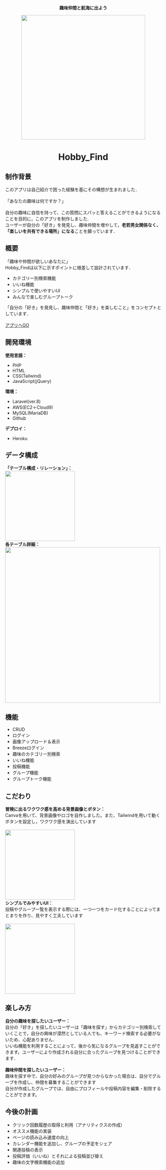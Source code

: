 
<p align="center"><b>趣味仲間と航海に出よう</b></p>

<p align="center"><a href="https://stark-journey-71646.herokuapp.com" target="_blank"><img src="https://stark-journey-71646.herokuapp.com/img/c5caaa1a.png" width="400"></a></p>
<h1 align="center">Hobby_Find</h1>

##  制作背景
このアプリは自己紹介で困った経験を基にその構想が生まれました．<br><br>
「あなたの趣味は何ですか？」<br><br>
自分の趣味に自信を持って、この質問にスパッと答えることができるようになることを目的に，このアプリを制作しました.<br>
ユーザーが自分の「好き」を発見し、趣味仲間を増やして，<b>老若男女関係なく、「楽しいを共有できる場所」になる</b>ことを願っています．

##  概要
「趣味や仲間が欲しいあなたに」<br>
Hobby_Findは以下に示すポイントに根差して設計されています．
- カテゴリー別検索機能
- いいね機能
- シンプルで使いやすいUI
- みんなで楽しむグループトーク

「自分の「好き」を発見し、趣味仲間と「好き」を楽しむこと」をコンセプトとしています．<br><br>
<a href="https://hobbyfind-e3283a7fee5e.herokuapp.com/" target="_blank">アプリへGO</a>

##  開発環境
<b>使用言語：</b><br>
- PHP
- HTML
- CSS(Tailwind)
- JavaScript(jQuery)

<b>環境：</b><br>
- Laravel(ver.8)
- AWS(EC2＋Cloud9)
- MySQL(MariaDB)
- Github

<b>デプロイ：</b><br>
- Heroku

##  データ構成
<b>「テーブル構成・リレーション」：</b><br>
<img src="https://res.cloudinary.com/dpbph7hyn/image/upload/v1694143995/%E3%82%B9%E3%82%AF%E3%83%AA%E3%83%BC%E3%83%B3%E3%82%B7%E3%83%A7%E3%83%83%E3%83%88_228_rxzulk.png" width="225">
<br><b>各テーブル詳細：</b><br>
<img src="https://res.cloudinary.com/dpbph7hyn/image/upload/v1694144761/%E3%82%B9%E3%82%AF%E3%83%AA%E3%83%BC%E3%83%B3%E3%82%B7%E3%83%A7%E3%83%83%E3%83%88_236_pg7ae4.png" width="500">

##  機能
- CRUD
- ログイン
- 画像アップロード＆表示
- Breezeログイン
- 趣味のカテゴリー別検索
- いいね機能
- 投稿機能
- グループ機能
- グループトーク機能

##  こだわり
<b>冒険に出るワクワク感を高める背景画像とボタン：</b><br>
Canvaを用いて、背景画像やロゴを自作しました。また、Tailwindを用いて動くボタンを設定し，ワクワク感を演出しています<br><br>
<img src="https://res.cloudinary.com/dpbph7hyn/image/upload/v1694142040/%E3%82%B9%E3%82%AF%E3%83%AA%E3%83%BC%E3%83%B3%E3%82%B7%E3%83%A7%E3%83%83%E3%83%88_226_fqyxtb.png" width="225"><br>
<b>シンプルでみやすいUI：</b><br>
投稿やグループ一覧を表示する際には、一つ一つをカード化することによってまとまりを作り、見やすく工夫しています<br><br>
<img src="https://res.cloudinary.com/dpbph7hyn/image/upload/v1694142145/%E3%82%B9%E3%82%AF%E3%83%AA%E3%83%BC%E3%83%B3%E3%82%B7%E3%83%A7%E3%83%83%E3%83%88_227_saam1j.png" width="225">

##  楽しみ方
<b>自分の趣味を探したいユーザー：</b><br>
自分の「好き」を探したいユーザーは「趣味を探す」からカテゴリー別検索していくことで，自分の興味が漠然としている人でも、キーワード検索する必要がないため、心配ありません．<br>
いいね機能を利用することによって、後から気になるグループを見返すことができます。ユーザーにより作成される自分に合ったグループを見つけることができます．<br><br>
<b>趣味仲間を探したいユーザー：</b><br>
趣味を探す中で、自分の好みのグループが見つからなかった場合は、自分でグループを作成し、仲間を募集することができます<br>
自分が作成したグループでは、自由にプロフィールや投稿内容を編集・削除することができます。<br>

##  今後の計画
- クリック回数履歴の取得と利用（アナリティクスの作成）
- オススメ機能の実装
- ページの読み込み速度の向上
- カレンダー機能を追加し、グループの予定をシェア
- 関連投稿の表示
- 投稿評価（いいね）とそれによる投稿並び替え
- 趣味の文字検索機能の追加
